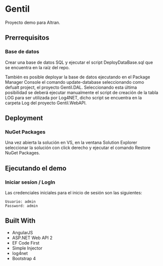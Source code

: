 # Gentil
Proyecto demo para Altran.
## Prerrequisitos
### Base de datos
Crear una base de datos SQL y ejecutar el script DeployDataBase.sql que se encuentra en la raíz del repo.

También es posible deployar la base de datos ejecutando en el Package Manager Console el comando update-database seleccionando como defualt project, el proyecto Gentil.DAL. Seleccionando esta última posibilidad se deberá ejecutar manualmente el script de creación de la tabla LOG para ser utilizada por Log4NET, dicho script se encuentra en la carpeta Log del proyecto Gentil.WebAPI.
## Deployment
### NuGet Packages
Una vez abierta la solución en VS, en la ventana Solution Explorer seleccionar la solución con click derecho y ejecutar el comando Restore NuGet Packages.
## Ejecutando el demo
### Iniciar sesíon / LogIn
Las credenciales iniciales para el inicio de sesión son las siguientes:
```
Usuario: admin
Password: admin
```
## Built With
- AngularJS
- ASP.NET Web API 2
- EF Code First
- Simple Injector
- log4net
- Bootstrap 4
